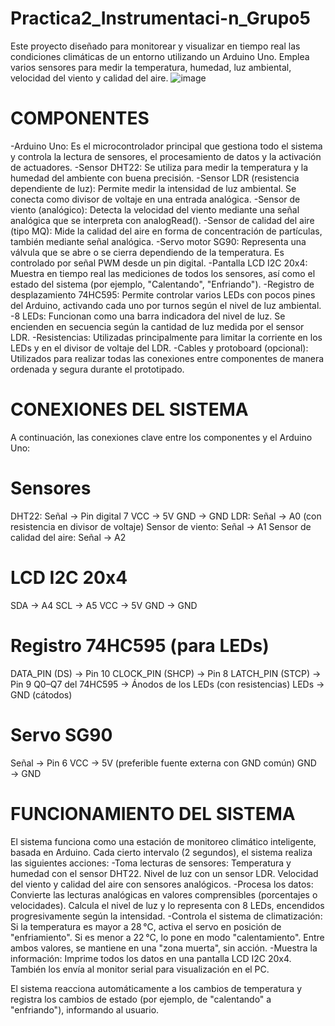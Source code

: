 # Practica2_Instrumentaci-n_Grupo5
Este proyecto diseñado para monitorear y visualizar en tiempo real las condiciones climáticas de un entorno utilizando un Arduino Uno. Emplea varios sensores para medir la temperatura, humedad, luz ambiental, velocidad del viento y calidad del aire. 
![image](https://github.com/user-attachments/assets/43fccaac-2b59-4f20-958a-c29d7551b0bb)

# COMPONENTES
-Arduino Uno: Es el microcontrolador principal que gestiona todo el sistema y controla la lectura de sensores, el procesamiento de datos y la activación de actuadores.
-Sensor DHT22: Se utiliza para medir la temperatura y la humedad del ambiente con buena precisión.
-Sensor LDR (resistencia dependiente de luz): Permite medir la intensidad de luz ambiental. Se conecta como divisor de voltaje en una entrada analógica.
-Sensor de viento (analógico): Detecta la velocidad del viento mediante una señal analógica que se interpreta con analogRead().
-Sensor de calidad del aire (tipo MQ): Mide la calidad del aire en forma de concentración de partículas, también mediante señal analógica.
-Servo motor SG90: Representa una válvula que se abre o se cierra dependiendo de la temperatura. Es controlado por señal PWM desde un pin digital.
-Pantalla LCD I2C 20x4: Muestra en tiempo real las mediciones de todos los sensores, así como el estado del sistema (por ejemplo, "Calentando", "Enfriando").
-Registro de desplazamiento 74HC595: Permite controlar varios LEDs con pocos pines del Arduino, activando cada uno por turnos según el nivel de luz ambiental.
-8 LEDs: Funcionan como una barra indicadora del nivel de luz. Se encienden en secuencia según la cantidad de luz medida por el sensor LDR.
-Resistencias: Utilizadas principalmente para limitar la corriente en los LEDs y en el divisor de voltaje del LDR.
-Cables y protoboard (opcional): Utilizados para realizar todas las conexiones entre componentes de manera ordenada y segura durante el prototipado.

# CONEXIONES DEL SISTEMA
A continuación, las conexiones clave entre los componentes y el Arduino Uno:
# Sensores
DHT22:
Señal → Pin digital 7
VCC → 5V
GND → GND
LDR:
Señal → A0 (con resistencia en divisor de voltaje)
Sensor de viento:
Señal → A1
Sensor de calidad del aire:
Señal → A2
# LCD I2C 20x4
SDA → A4
SCL → A5
VCC → 5V
GND → GND
# Registro 74HC595 (para LEDs)
DATA_PIN (DS) → Pin 10
CLOCK_PIN (SHCP) → Pin 8
LATCH_PIN (STCP) → Pin 9
Q0–Q7 del 74HC595 → Ánodos de los LEDs (con resistencias)
LEDs → GND (cátodos)
# Servo SG90
Señal → Pin 6
VCC → 5V (preferible fuente externa con GND común)
GND → GND


# FUNCIONAMIENTO DEL SISTEMA
El sistema funciona como una estación de monitoreo climático inteligente, basada en Arduino. Cada cierto intervalo (2 segundos), el sistema realiza las siguientes acciones:
-Toma lecturas de sensores:
Temperatura y humedad con el sensor DHT22.
Nivel de luz con un sensor LDR.
Velocidad del viento y calidad del aire con sensores analógicos.
-Procesa los datos:
Convierte las lecturas analógicas en valores comprensibles (porcentajes o velocidades).
Calcula el nivel de luz y lo representa con 8 LEDs, encendidos progresivamente según la intensidad.
-Controla el sistema de climatización:
Si la temperatura es mayor a 28 °C, activa el servo en posición de "enfriamiento".
Si es menor a 22 °C, lo pone en modo "calentamiento".
Entre ambos valores, se mantiene en una "zona muerta", sin acción.
-Muestra la información:
Imprime todos los datos en una pantalla LCD I2C 20x4.
También los envía al monitor serial para visualización en el PC.

El sistema reacciona automáticamente a los cambios de temperatura y registra los cambios de estado (por ejemplo, de "calentando" a "enfriando"), informando al usuario.

